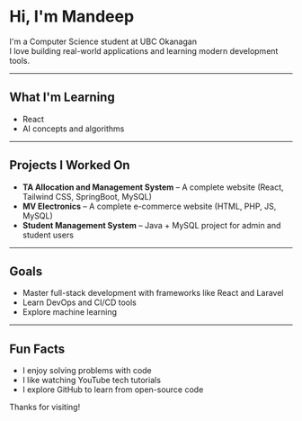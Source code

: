 #  Hi, I'm Mandeep

I'm a Computer Science student at UBC Okanagan  
I love building real-world applications and learning modern development tools.

---

##  What I'm Learning
- React
- AI concepts and algorithms

---

##  Projects I Worked On
-  **TA Allocation and Management System** – A complete website (React, Tailwind CSS, SpringBoot, MySQL)
-  **MV Electronics** – A complete e-commerce website (HTML, PHP, JS, MySQL)
- **Student Management System** – Java + MySQL project for admin and student users

---

##  Goals
- Master full-stack development with frameworks like React and Laravel
- Learn DevOps and CI/CD tools
- Explore machine learning

---

##  Fun Facts
- I enjoy solving problems with code
- I like watching YouTube tech tutorials
- I explore GitHub to learn from open-source code

Thanks for visiting! 
